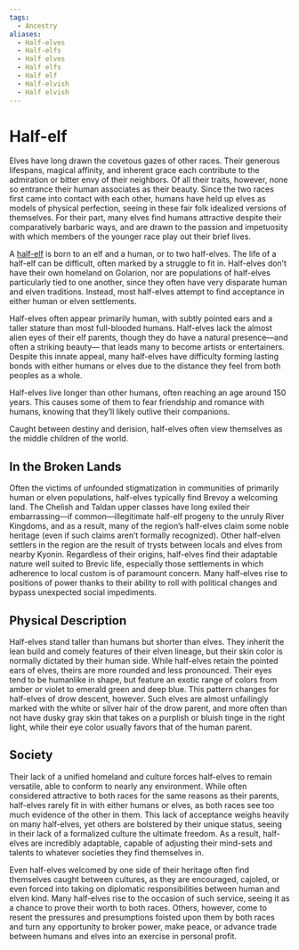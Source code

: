 ```yaml
---
tags:
  - Ancestry
aliases:
  - Half-elves
  - Half-elfs
  - Half elves
  - Half elfs
  - Half elf
  - Half-elvish
  - Half elvish
---
```

# Half-elf
Elves have long drawn the covetous gazes of other races. Their generous lifespans, magical affinity, and inherent grace each contribute to the admiration or bitter envy of their neighbors. Of all their traits, however, none so entrance their human associates as their beauty. Since the two races first came into contact with each other, humans have held up elves as models of physical perfection, seeing in these fair folk idealized versions of themselves. For their part, many elves find humans attractive despite their comparatively barbaric ways, and are drawn to the passion and impetuosity with which members of the younger race play out their brief lives.  

A [half-elf](https://2e.aonprd.com/Ancestries.aspx?ID=7) is born to an elf and a human, or to two half-elves. The life of a half-elf can be difficult, often marked by a struggle to fit in. Half-elves don’t have their own homeland on Golarion, nor are populations of half-elves particularly tied to one another, since they often have very disparate human and elven traditions. Instead, most half-elves attempt to find acceptance in either human or elven settlements.

Half-elves often appear primarily human, with subtly pointed ears and a taller stature than most full-blooded humans. Half-elves lack the almost alien eyes of their elf parents, though they do have a natural presence—and often a striking beauty— that leads many to become artists or entertainers. Despite this innate appeal, many half-elves have difficulty forming lasting bonds with either humans or elves due to the distance they feel from both peoples as a whole.

Half-elves live longer than other humans, often reaching an age around 150 years. This causes some of them to fear friendship and romance with humans, knowing that they’ll likely outlive their companions.

Caught between destiny and derision, half-elves often view themselves as the middle children of the world.  

## In the Broken Lands
Often the victims of unfounded stigmatization in communities of primarily human or elven populations, half-elves typically find Brevoy a welcoming land. The Chelish and Taldan upper classes have long exiled their embarrassing—if common—illegitimate half-elf progeny to the unruly River Kingdoms, and as a result, many of the region’s half-elves claim some noble heritage (even if such claims aren’t formally recognized). Other half-elven settlers in the region are the result of trysts between locals and elves from nearby Kyonin. Regardless of their origins, half-elves find their adaptable nature well suited to Brevic life, especially those settlements in which adherence to local custom is of paramount concern. Many half-elves rise to positions of power thanks to their ability to roll with political changes and bypass unexpected social impediments.
## Physical Description
Half-elves stand taller than humans but shorter than elves. They inherit the lean build and comely features of their elven lineage, but their skin color is normally dictated by their human side. While half-elves retain the pointed ears of elves, theirs are more rounded and less pronounced. Their eyes tend to be humanlike in shape, but feature an exotic range of colors from amber or violet to emerald green and deep blue. This pattern changes for half-elves of drow descent, however. Such elves are almost unfailingly marked with the white or silver hair of the drow parent, and more often than not have dusky gray skin that takes on a purplish or bluish tinge in the right light, while their eye color usually favors that of the human parent.  

## Society
Their lack of a unified homeland and culture forces half-elves to remain versatile, able to conform to nearly any environment. While often considered attractive to both races for the same reasons as their parents, half-elves rarely fit in with either humans or elves, as both races see too much evidence of the other in them. This lack of acceptance weighs heavily on many half-elves, yet others are bolstered by their unique status, seeing in their lack of a formalized culture the ultimate freedom. As a result, half-elves are incredibly adaptable, capable of adjusting their mind-sets and talents to whatever societies they find themselves in.  

Even half-elves welcomed by one side of their heritage often find themselves caught between cultures, as they are encouraged, cajoled, or even forced into taking on diplomatic responsibilities between human and elven kind. Many half-elves rise to the occasion of such service, seeing it as a chance to prove their worth to both races. Others, however, come to resent the pressures and presumptions foisted upon them by both races and turn any opportunity to broker power, make peace, or advance trade between humans and elves into an exercise in personal profit.  